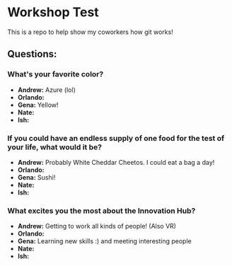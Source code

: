 # Workshop Test
This is a repo to help show my coworkers how git works!

## Questions:

### What's your favorite color?
- **Andrew:** Azure (lol)
- **Orlando:**
- **Gena:** Yellow!
- **Nate:**
- **Ish:**

### If you could have an endless supply of one food for the test of your life, what would it be?
- **Andrew:** Probably White Cheddar Cheetos. I could eat a bag a day! 
- **Orlando:**
- **Gena:** Sushi!
- **Nate:**
- **Ish:**

### What excites you the most about the Innovation Hub?
- **Andrew:** Getting to work all kinds of people! (Also VR)
- **Orlando:**
- **Gena:** Learning new skills :) and meeting interesting people
- **Nate:**
- **Ish:**
